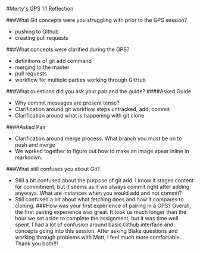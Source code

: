 #Merty's GPS 1.1 Reflection


###What Git concepts were you struggling with prior to the GPS session?
* pushing to Github 
* creating pull requests

###What concepts were clarified during the GPS?
* definitions of git add command
* merging to the master
* pull requests
* workflow for multiple parties working through GitHub

###What questions did you ask your pair and the guide?
####Asked Guide
* Why commit messages are present tense?
* Clarification around git workflow steps untracked, add, commit
* Clarification around what is happening with git clone

####Asked Pair
* Clarification around merge process. What branch you must be on to push and merge
* We worked together to figure out how to make an image apear inline in markdown.

###What still confuses you about Git?
* Still a bit confused about the purpose of git add. I know it stages content for commitment, but it seems as if we always commit right after adding anyways. What are instances when you would add and not commit?
* Still confused a bit about what fetching does and how it compares to cloning. 
###How was your first experience of pairing in a GPS?
Overall, the first pairing experience was great. It took us much longer than the hour we set aside to complete the assignment, but it was time well spent. I had a lot of confusion around basic Github interface and concepts going into this session. After asking Blake questions and working through problems with Matt, I feel much more comfortable. Thank you both!!!

